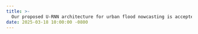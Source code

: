 ```yaml
---
title: >- 
  Our proposed U-RNN architecture for urban flood nowcasting is accepted by Journal of Hydrology! 
date: 2025-03-18 10:00:00 -0800
---
```

